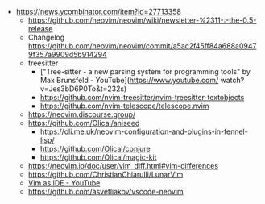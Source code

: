 - https://news.ycombinator.com/item?id=27713358
  - https://github.com/neovim/neovim/wiki/newsletter-%2311-:-the-0.5-release
  - Changelog https://github.com/neovim/neovim/commit/a5ac2f45ff84a688a09479f357a9909d5b914294
  - treesitter
    - ["Tree-sitter - a new parsing system for programming tools" by Max Brunsfeld - YouTube](https://www.youtube.com/ watch?v=Jes3bD6P0To&t=232s)
    - https://github.com/nvim-treesitter/nvim-treesitter-textobjects
    - https://github.com/nvim-telescope/telescope.nvim
  - https://neovim.discourse.group/
  - https://github.com/Olical/aniseed
    - https://oli.me.uk/neovim-configuration-and-plugins-in-fennel-lisp/
    - https://github.com/Olical/conjure
    - https://github.com/Olical/magic-kit
  - https://neovim.io/doc/user/vim_diff.html#vim-differences
  - https://github.com/ChristianChiarulli/LunarVim
  - [Vim as IDE - YouTube](https://www.youtube.com/playlist?list=PLu-ydI-PCl0OEG0ZEqLRRuCrMJGAAI0tW)
  - https://github.com/asvetliakov/vscode-neovim
